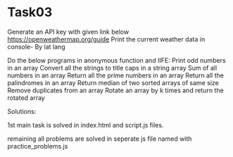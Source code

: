 # Task03

Generate an API key with given link below https://openweathermap.org/guide Print the current weather data in console- By lat lang 

Do the below programs in anonymous function and IIFE:
Print odd numbers in an array 
Convert all the strings to title caps in a string array 
Sum of all numbers in an array 
Return all the prime numbers in an array 
Return all the palindromes in an array 
Return median of two sorted arrays of same size 
Remove duplicates from an array 
Rotate an array by k times and return the rotated array


Solutions:

1st main task is solved in index.html and script.js files.

remaining all problems are solved in seperate js file named with practice_problems.js
